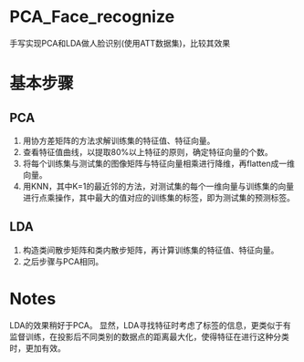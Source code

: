 # PCA_Face_recognize
手写实现PCA和LDA做人脸识别(使用ATT数据集)，比较其效果
# 基本步骤
## PCA
1. 用协方差矩阵的方法求解训练集的特征值、特征向量。
2. 查看特征值曲线，以提取80%以上特征的原则，确定特征向量的个数。
3. 将每个训练集与测试集的图像矩阵与特征向量相乘进行降维，再flatten成一维向量。
4. 用KNN，其中K=1的最近邻的方法，对测试集的每个一维向量与训练集的向量进行点乘操作，其中最大的值对应的训练集的标签，即为测试集的预测标签。
## LDA
1. 构造类间散步矩阵和类内散步矩阵，再计算训练集的特征值、特征向量。
2. 之后步骤与PCA相同。
# Notes
LDA的效果稍好于PCA。
显然，LDA寻找特征时考虑了标签的信息，更类似于有监督训练，在投影后不同类别的数据点的距离最大化，使得特征在进行这种分类时，更加有效。
